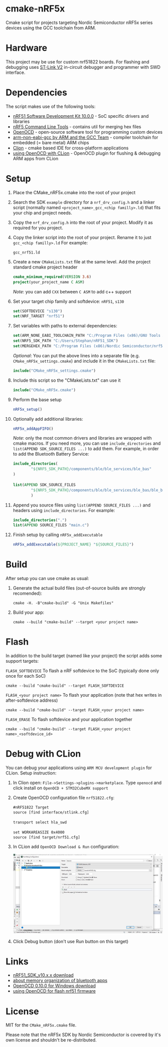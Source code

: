 # cmake-nRF5x

Cmake script for projects targeting Nordic Semiconductor nRF5x series devices using the GCC toolchain from ARM.

# Hardware

This project may be use for custom nrf51822 boards. For flashing and debugging uses [ST-Link V2](https://www.aliexpress.com/item/ST-LINK-Stlink-ST-Link-V2-Mini-STM8-STM32-Simulator-Download-Programmer-Programming-with-Cover/32921831799.html) in-circuit debugger and programmer with SWD interface.

# Dependencies

The script makes use of the following tools:

- [nRF51 Software Development Kit 10.0.0](https://developer.nordicsemi.com/nRF5_SDK/nRF51_SDK_v10.x.x/doc/10.0.0/) - SoC specific drivers and libraries
- [nRF5 Command Line Tools](https://www.nordicsemi.com/Software-and-Tools/Development-Tools/nRF5-Command-Line-Tools) - contains util for merging hex files 
- [OpenOCD](http://openocd.org/) - open-source software tool for programming custom devices
- [arm-non-eabi-gcc by ARM and the GCC Team](https://developer.arm.com/open-source/gnu-toolchain/gnu-rm/downloads) - compiler toolchain for embedded (= bare metal) ARM chips
- [Clion](https://www.jetbrains.com/clion/) - cmake based IDE for cross-platform applications
- [using OpenOCD with CLion](https://habr.com/ru/post/345670/) - OpenOCD plugin for flushing & debugging ARM apps from CLion

# Setup

1. Place the CMake_nRF5x.cmake into the root of your project

2. Search the SDK `example` directory for a `nrf_drv_config.h` and a linker script (normally named `<project_name>_gcc_<chip familly>.ld`) that fits your chip and project needs.

3. Copy the `nrf_drv_config.h` into the root of your project. Modify it as required for you project.

4. Copy the linker script into the root of your project. Rename it to just `gcc_<chip familly>.ld` For example:
	
	```
	gcc_nrf51.ld
	```
5. Create a new `CMakeLists.txt` file at the same level. Add the project standard cmake project header

	```cmake
	cmake_minimum_required(VERSION 3.6)
	project(your_project_name C ASM)
	```
	_Note_: you can add `CXX` between `C ASM` to add c++ support
	
6. Set your target chip family and softdevice: `nRF51`, `s130`

	```cmake
	set(SOFTDEVICE "s130")
	set(NRF_TARGET "nrf51") 
	```

7. Set variables with paths to external dependencies:

	```cmake
	set(ARM_NONE_EABI_TOOLCHAIN_PATH "C:/Program Files (x86)/GNU Tools Arm Embedded/7 2018-q2-update")
    set(NRF5_SDK_PATH "C:/Users/Stephan/nRF51_SDK")
    set(MERGEHEX_PATH "C:/Program Files (x86)/Nordic Semiconductor/nrf5x/bin/mergehex")
	```
	
	_Optional_: You can put the above lines into a separate file (e.g. `CMake_nRF5x_settings.cmake`) and include it in the `CMakeLists.txt` file:

	```cmake 
	include("CMake_nRF5x_settings.cmake")
	```

8. Include this script so the "CMakeLists.txt" can use it

	```cmake
	include("CMake_nRF5x.cmake")
	```

9. Perform the base setup

	```cmake
	nRF5x_setup()
	```
	
10. Optionally add additional libraries:

	```cmake
	nRF5x_addAppFIFO()
	```
	_Note_: only the most common drivers and libraries are wrapped with cmake macros. If you need more, you can use `include_directories` and `list(APPEND SDK_SOURCE_FILES ...)` to add them. For example, in order to add the Bluetooth Battery Service:

	```cmake
	include_directories(
	        "${NRF5_SDK_PATH}/components/ble/ble_services/ble_bas"
	)
		
	list(APPEND SDK_SOURCE_FILES
	        "${NRF5_SDK_PATH}/components/ble/ble_services/ble_bas/ble_bas.c"
	        )
	```
	
11. Append you source files using `list(APPEND SOURCE_FILES ...)` and headers using `include_directories`. For example:

	```cmake
	include_directories(".")
	list(APPEND SOURCE_FILES "main.c")
	```

12. Finish setup by calling `nRF5x_addExecutable`

	```cmake
	nRF5x_addExecutable(${PROJECT_NAME} "${SOURCE_FILES}")
	```

# Build

After setup you can use cmake as usual:

1. Generate the actual build files (out-of-source builds are strongly recomended):

	```commandline
	cmake -H. -B"cmake-build" -G "Unix Makefiles"
	```

2. Build your app:

	```commandline
	cmake --build "cmake-build" --target <your project name>
	```

# Flash

In addition to the build target (named like your project) the script adds some support targets:

`FLASH_SOFTDEVICE` To flash a nRF softdevice to the SoC (typically done only once for each SoC)

```commandline
cmake --build "cmake-build" --target FLASH_SOFTDEVICE
```

`FLASH_<your project name>` To flash your application (note that hex writes in after-softdevice address)

```commandline
cmake --build "cmake-build" --target FLASH_<your project name>
```

`FLASH_ERASE` To flash softdevice and your application together

```commandline
cmake --build "cmake-build" --target FLASH_<your project name>_<softdevice_id>
```

# Debug with CLion

You can debug your applications using `ARM MCU development plugin` for CLion. Setup instruction:

1. In Clion open: `File->Settings->plugins->marketplace`. Type `openocd` and click install on `OpenOCD + STM32CubeMX support`

2. Create OpenOCD configuration file `nrf51822.cfg`:

    ```commandline
    #nRF51822 Target
    source [find interface/stlink.cfg]
    
    transport select hla_swd
    
    set WORKAREASIZE 0x4000
    source [find target/nrf51.cfg] 
    ```

3. In CLion add `OpenOCD Download & Run` configuration:

    ![Screenshot](debug_configuration.jpg)

4. Click Debug button (don't use Run button on this target)

# Links

- [nRF51_SDK_v10.x.x download](https://developer.nordicsemi.com/nRF5_SDK/nRF51_SDK_v10.x.x/nRF51_SDK_10.0.0_dc26b5e.zip)
- [about memory organization of bluetooth apps](https://www.diytronic.ru/2018/01/08/nrf51822-trying-to-make-bluetooth-working/)
- [OpenOCD 0.10.0 for Windows download](http://sysprogs.com/files/gnutoolchains/arm-eabi/openocd/OpenOCD-20181130.7z)
- [using OpenOCD for flash nrf51 firmware](https://acassis.wordpress.com/2016/02/25/using-openocd-to-program-a-homebrew-nrf51822-board/)

# License

MIT for the `CMake_nRF5x.cmake` file. 

Please note that the nRF5x SDK by Nordic Semiconductor is covered by it's own license and shouldn't be re-distributed. 
